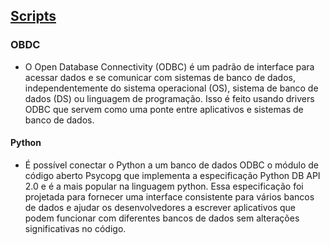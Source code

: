 
## [Scripts](https://github.com/PedroAugustoMD/Projeto-e-Administracao-de-Banco-de-Dados/blob/main/tarefa/t05)

### OBDC

* O Open Database Connectivity (ODBC) é um padrão de interface para acessar dados e se comunicar com sistemas de banco de dados, independentemente do sistema operacional (OS), sistema de banco de dados (DS) ou linguagem de programação. Isso é feito usando drivers ODBC que servem como uma ponte entre aplicativos e sistemas de banco de dados.

#### Python

* É possível conectar o Python a um banco de dados ODBC o módulo de código aberto Psycopg que implementa a especificação Python DB API 2.0 e é a mais popular na linguagem python. Essa especificação foi projetada para fornecer uma interface consistente para vários bancos de dados e ajudar os desenvolvedores a escrever aplicativos que podem funcionar com diferentes bancos de dados sem alterações significativas no código.

